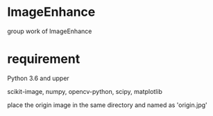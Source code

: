 # ImageEnhance
group work of ImageEnhance

# requirement

Python 3.6 and upper

scikit-image, numpy, opencv-python, scipy, matplotlib

place the origin image in the same directory and named as 'origin.jpg'


